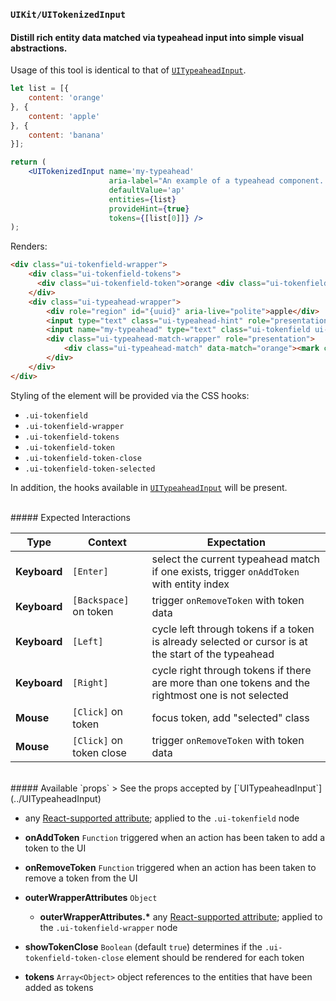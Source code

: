 ### `UIKit/UITokenizedInput`
#### Distill rich entity data matched via typeahead input into simple visual abstractions.

Usage of this tool is identical to that of [`UITypeaheadInput`](../UITypeaheadInput).

```jsx
let list = [{
    content: 'orange'
}, {
    content: 'apple'
}, {
    content: 'banana'
}];

return (
    <UITokenizedInput name='my-typeahead'
                      aria-label="An example of a typeahead component. Suggestions will be called out as matches are found. Press the right arrow to  accept a text suggestion or the up and down arrows to cycle through the list when available."
                      defaultValue='ap'
                      entities={list}
                      provideHint={true}
                      tokens={[list[0]]} />
);
```

Renders:

```html
<div class="ui-tokenfield-wrapper">
    <div class="ui-tokenfield-tokens">
      <div class="ui-tokenfield-token">orange <div class="ui-tokenfield-token-close"></div></div>
    </div>
    <div class="ui-typeahead-wrapper">
        <div role="region" id="{uuid}" aria-live="polite">apple</div>
        <input type="text" class="ui-typeahead-hint" role="presentation" tabindex='-1' disabled />
        <input name="my-typeahead" type="text" class="ui-tokenfield ui-typeahead" aria-label="An example of a typeahead component. Suggestions will be called out as matches are found. Press the right arrow to accept a text suggestion or the up and down arrows to cycle through the list when available." aria-controls="{uuid}" /> <!-- initializes to "or" -->
        <div class="ui-typeahead-match-wrapper" role="presentation">
            <div class="ui-typeahead-match" data-match="orange"><mark class="ui-typeahead-match-highlight">ap</mark>ple</div>
        </div>
    </div>
</div>
```

Styling of the element will be provided via the CSS hooks:

- `.ui-tokenfield`
- `.ui-tokenfield-wrapper`
- `.ui-tokenfield-tokens`
- `.ui-tokenfield-token`
- `.ui-tokenfield-token-close`
- `.ui-tokenfield-token-selected`

In addition, the hooks available in [`UITypeaheadInput`](../UITypeaheadInput) will be present.

<br />
##### Expected Interactions

Type | Context | Expectation
---- | ------- | -----------
**Keyboard** | `[Enter]` | select the current typeahead match if one exists, trigger `onAddToken` with entity index
**Keyboard** | `[Backspace]` on token | trigger `onRemoveToken` with token data
**Keyboard** | `[Left]` | cycle left through tokens if a token is already selected or cursor is at the start of the typeahead
**Keyboard** | `[Right]` | cycle right through tokens if there are more than one tokens and the rightmost one is not selected
**Mouse** | `[Click]` on token | focus token, add "selected" class
**Mouse** | `[Click]` on token close | trigger `onRemoveToken` with token data

<br />
##### Available `props`
> See the props accepted by [`UITypeaheadInput`](../UITypeaheadInput)

- any [React-supported attribute](https://facebook.github.io/react/docs/tags-and-attributes.html#html-attributes); applied to the `.ui-tokenfield` node

- **onAddToken** `Function`
  triggered when an action has been taken to add a token to the UI

- **onRemoveToken** `Function`
  triggered when an action has been taken to remove a token from the UI

- **outerWrapperAttributes** `Object`
    - **outerWrapperAttributes.\***
      any [React-supported attribute](https://facebook.github.io/react/docs/tags-and-attributes.html#html-attributes); applied to the `.ui-tokenfield-wrapper` node

- **showTokenClose** `Boolean`
  (default `true`) determines if the `.ui-tokenfield-token-close` element should be rendered for each token

- **tokens** `Array<Object>`
  object references to the entities that have been added as tokens
